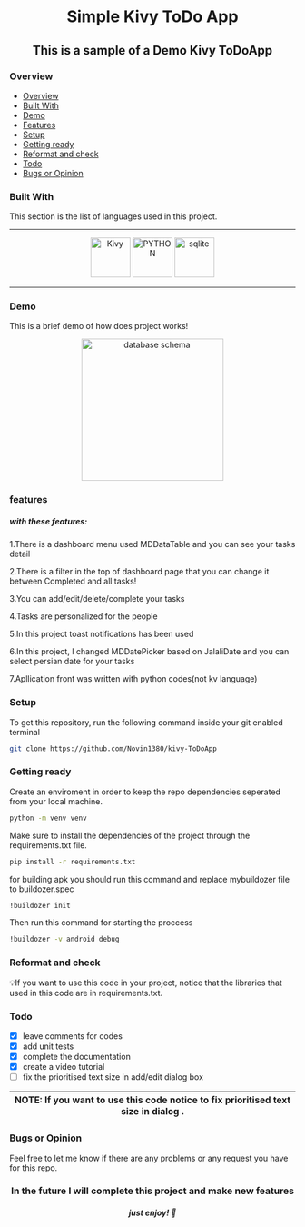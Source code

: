 
<h1 align="center">Simple Kivy ToDo App</h1> 
<h2 align="center">This is a sample of a <strong>Demo Kivy</strong> ToDoApp</h2>

### Overview
- [Overview](#overview)
- [Built With](#Built-With)
- [Demo](#demo)
- [Features](#features)
- [Setup](#setup)
- [Getting ready](#getting-ready)
- [Reformat and check](#reformat-and-check)
- [Todo](#todo)
- [Bugs or Opinion](#bugs-or-opinion)

### Built With
<p> This section is the list of languages used in this project.</p>

---

<p align="center" >
<img src="https://github.com/Novin1380/kivy-ToDoApp/blob/main/assets/Demo/kivy-icon.png" alt="Kivy" margin="20px"  width="70" height="70"/>
<img src="https://hugovk.github.io/python-logos/img/EuroPython%20Society.png" alt="PYTHON" margin="20px"  width="70" height="70"/>
<img src="https://www.vectorlogo.zone/logos/sqlite/sqlite-icon.svg" alt="sqlite"  margin="20px" width="70" height="70"/>
</p>

---

### Demo
This is a brief demo of how does project works!
<p align="center">
<img src="https://github.com/Novin1380/kivy-ToDoApp/blob/main/assets/Demo/ToDoApp-Demo.gif" alt="database schema" width="250"/>
</p>

### features
<h5>with these features:</h5>
 <p>1.There is a dashboard menu used MDDataTable and you can see your tasks detail </p>
 <p>2.There is a filter in the top of dashboard page that you can change it between Completed and all tasks!</p>
 <p>3.You can add/edit/delete/complete your tasks</p>
 <p>4.Tasks are personalized for the people</p>
 <p>5.In this project toast notifications has been used</p>
 <p>6.In this project, I changed MDDatePicker based on JalaliDate and you can select persian date for your tasks </p>
 <p>7.Apllication front was written with python codes(not kv language) </p>


### Setup
To get this repository, run the following command inside your git enabled terminal
```bash
git clone https://github.com/Novin1380/kivy-ToDoApp
```

### Getting ready
Create an enviroment in order to keep the repo dependencies seperated from your local machine.
```bash
python -m venv venv
```

Make sure to install the dependencies of the project through the requirements.txt file.
```bash
pip install -r requirements.txt
```

for building apk you should run this command and replace mybuildozer file to buildozer.spec
```bash
!buildozer init
```

Then run this command for starting the proccess
```bash
!buildozer -v android debug
```

### Reformat and check
💡If you want to use this code in your project, notice that the libraries that used in this code are in requirements.txt.

### Todo
- [x] leave comments for codes
- [x] add unit tests
- [x] complete the documentation
- [x] create a video tutorial
- [ ] fix the prioritised text size in add/edit dialog box

| NOTE: If you want to use this code notice to fix prioritised text size in dialog .|
| --- |

### Bugs or Opinion
Feel free to let me know if there are any problems or any request you have for this repo.

<h3 align="center" color="red">In the future I will complete this project and make new features</h3>

<h5 align="center">just enjoy! 👋</h5>
 

 
